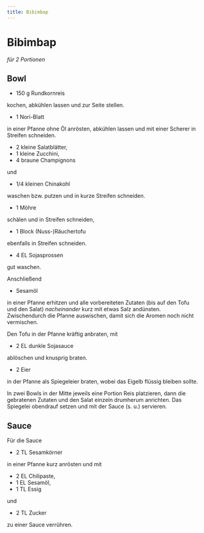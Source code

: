 ```yaml
---
title: Bibimbap
---
```


# Bibimbap

*für 2 Portionen*

## Bowl
* 150 g Rundkornreis

kochen, abkühlen lassen und zur Seite stellen.

* 1 Nori-Blatt

in einer Pfanne ohne Öl anrösten, abkühlen lassen und mit einer
Scherer in Streifen schneiden.

* 2 kleine Salatblätter,
* 1 kleine Zucchini,
* 4 braune Champignons

und

* 1/4 kleinen Chinakohl

waschen bzw. putzen und in kurze Streifen schneiden.

* 1 Möhre

schälen und in Streifen schneiden,

* 1 Block (Nuss-)Räuchertofu

ebenfalls in Streifen schneiden.

* 4 EL Sojasprossen

gut waschen.

Anschließend

* Sesamöl

in einer Pfanne erhitzen und alle vorbereiteten Zutaten (bis
auf den Tofu und den Salat) *nacheinander* kurz mit
etwas Salz andünsten. Zwischendurch die Pfanne auswischen,
damit sich die Aromen noch nicht vermischen.

Den Tofu in der Pfanne kräftig anbraten, mit

* 2 EL dunkle Sojasauce

ablöschen und knusprig braten.

* 2 Eier

in der Pfanne als Spiegeleier braten, wobei das Eigelb flüssig
bleiben sollte.

In zwei Bowls in der Mitte jeweils eine Portion Reis platzieren,
dann die gebratenen Zutaten und den Salat einzeln drumherum
anrichten. Das Spiegelei obendrauf setzen und mit der Sauce (s. u.)
servieren.

## Sauce
Für die Sauce

* 2 TL Sesamkörner

in einer Pfanne kurz anrösten und mit

* 2 EL Chilipaste,
* 1 EL Sesamöl,
* 1 TL Essig

und

* 2 TL Zucker

zu einer Sauce verrühren.
